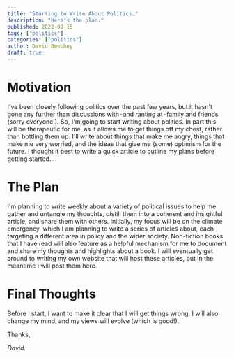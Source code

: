 ```yaml
---
title: "Starting to Write About Politics…"
description: "Here's the plan."
published: 2022-09-15
tags: ["politics"]
categories: ["politics"]
author: David Beechey
draft: true
---
```


# Motivation

I've been closely following politics over the past few years, but it hasn't gone any further than discussions with - and ranting at - family and friends (sorry everyone!).
So, I'm going to start writing about politics.
In part this will be therapeutic for me, as it allows me to get things off my chest, rather than bottling them up. I'll write about things that make me angry, things that make me very worried, and the ideas that give me (some) optimism for the future.
I thought it best to write a quick article to outline my plans before getting started…

# The Plan

I'm planning to write weekly about a variety of political issues to help me gather and untangle my thoughts, distill them into a coherent and insightful article, and share them with others.
Initially, my focus will be on the climate emergency, which I am planning to write a series of articles about, each targeting a different area in policy and the wider society.
Non-fiction books that I have read will also feature as a helpful mechanism for me to document and share my thoughts and highlights about a book.
I will eventually get around to writing my own website that will host these articles, but in the meantime I will post them here.

# Final Thoughts

Before I start, I want to make it clear that I will get things wrong. I will also change my mind, and my views will evolve (which is good!).

Thanks,

<i>David.<i>
